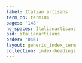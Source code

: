 ```yaml
---
label: Italian artisans
term_no: term184
pages: '148'
no_spaces: Italianartisans
pid: italianartisans
order: '0461'
layout: generic_index_term
collection: index-headings
---
```

